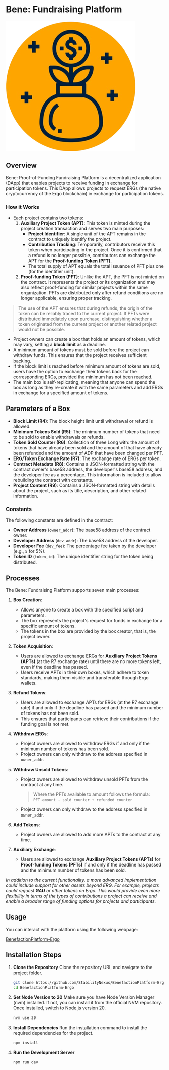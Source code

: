 # Bene: Fundraising Platform

![Logo](static/favicon.png)

## Overview
Bene: Proof-of-Funding Fundraising Platform is a decentralized application (DApp) that enables projects to receive funding in exchange for participation tokens. This DApp allows projects to request ERGs (the native cryptocurrency of the Ergo blockchain) in exchange for participation tokens.

### How it Works

- Each project contains two tokens:
   1. **Auxiliary Project Token (APT)**: This token is minted during the project creation transaction and serves two main purposes:
      - **Project Identifier**: A single unit of the APT remains in the contract to uniquely identify the project.
      - **Contribution Tracking**: Temporarily, contributors receive this token when participating in the project. Once it is confirmed that a refund is no longer possible, contributors can exchange the APT for the **Proof-funding Token (PFT)**.
      - The total supply of APT equals the total issuance of PFT plus one (for the identifier unit).
   2. **Proof-funding Token (PFT)**: Unlike the APT, the PFT is not minted on the contract. It represents the project or its organization and may also reflect proof-funding for similar projects within the same organization. PFTs are distributed only after refund conditions are no longer applicable, ensuring proper tracking. 

>The use of the APT ensures that during refunds, the origin of the token can be reliably traced to the current project. If PFTs were distributed immediately upon purchase, distinguishing whether a token originated from the current project or another related project would not be possible.

- Project owners can create a box that holds an amount of tokens, which may vary, setting a **block limit** as a deadline.
- A minimum amount of tokens must be sold before the project can withdraw funds. This ensures that the project receives sufficient backing.
- If the block limit is reached before minimum amount of tokens are sold, users have the option to exchange their tokens back for the corresponding ERGs, provided the minimum has not been reached.
- The main box is self-replicating, meaning that anyone can spend the box as long as they re-create it with the same parameters and add ERGs in exchange for a specified amount of tokens.

## Parameters of a Box

- **Block Limit (R4)**: The block height limit until withdrawal or refund is allowed.
- **Minimum Tokens Sold (R5)**: The minimum number of tokens that need to be sold to enable withdrawals or refunds.
- **Token Sold Counter (R6)**: Collection of three Long with: the amount of tokens that have already been sold and the amount of that have already been refunded and the amount of ADP that have been changed per PFT.
- **ERG/Token Exchange Rate (R7)**: The exchange rate of ERGs per token.
- **Contract Metadata (R8)**: Contains a JSON-formatted string with the contract owner's base58 address, the developer's base58 address, and the developer fee as a percentage. This information is included to allow rebuilding the contract with constants.
- **Project Content (R9)**: Contains a JSON-formatted string with details about the project, such as its title, description, and other related information.

### Constants

The following constants are defined in the contract:

- **Owner Address** (`owner_addr`): The base58 address of the contract owner.
- **Developer Address** (`dev_addr`): The base58 address of the developer.
- **Developer Fee** (`dev_fee`): The percentage fee taken by the developer (e.g., `5` for 5%).
- **Token ID** (`token_id`): The unique identifier string for the token being distributed.


## Processes
The Bene: Fundraising Platform supports seven main processes:

1. **Box Creation**: 
   - Allows anyone to create a box with the specified script and parameters.
   - The box represents the project's request for funds in exchange for a specific amount of tokens.
   - The tokens in the box are provided by the box creator, that is, the project owner.

2. **Token Acquisition**: 
   - Users are allowed to exchange ERGs for **Auxiliary Project Tokens (APTs)** (at the R7 exchange rate) until there are no more tokens left, even if the deadline has passed.
   - Users receive APTs in their own boxes, which adhere to token standards, making them visible and transferable through Ergo wallets.

3. **Refund Tokens**: 
   - Users are allowed to exchange APTs for ERGs (at the R7 exchange rate) if and only if the deadline has passed and the minimum number of tokens has not been sold.
   - This ensures that participants can retrieve their contributions if the funding goal is not met.

4. **Withdraw ERGs**: 
   - Project owners are allowed to withdraw ERGs if and only if the minimum number of tokens has been sold.
   - Project owners can only withdraw to the address specified in `owner_addr`.

5. **Withdraw Unsold Tokens**:
   - Project owners are allowed to withdraw unsold PFTs from the contract at any time.
      > Where the PFTs available to amount follows the formula:
      `PFT.amount - sold_counter + refunded_counter`
   - Project owners can only withdraw to the address specified in `owner_addr`.

6. **Add Tokens**:
   - Project owners are allowed to add more APTs to the contract at any time.

7. **Auxiliary Exchange**:
   - Users are allowed to exchange **Auxiliary Project Tokens (APTs)** for **Proof-funding Tokens (PFTs)** if and only if the deadline has passed and the minimum number of tokens has been sold.


*In addition to the current functionality, a more advanced implementation could include support for other assets beyond ERG. For example, projects could request **GAU** or other tokens on Ergo. This would provide even more flexibility in terms of the types of contributions a project can receive and enable a broader range of funding options for projects and participants.*

## Usage

You can interact with the platform using the following webpage:

[BenefactionPlatform-Ergo](https://stabilitynexus.github.io/BenefactionPlatform-Ergo/)

## Installation Steps

1. **Clone the Repository**
Clone the repository URL and navigate to the project folder.
   ```bash
   git clone https://github.com/StabilityNexus/BenefactionPlatform-Ergo
   cd BenefactionPlatform-Ergo
   ```

2. **Set Node Version to 20**
Make sure you have Node Version Manager (nvm) installed. If not, you can install it from the official NVM repository. Once installed, switch to Node.js version 20.
   ```bash
   nvm use 20
   ```

3. **Install Dependencies**
Run the installation command to install the required dependencies for the project.
   ```bash
   npm install
   ```

4. **Run the Development Server**
   ```bash
   npm run dev
   ```
